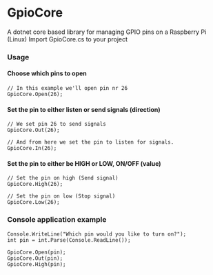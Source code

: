 # GpioCore
A dotnet core based library for managing GPIO pins on a Raspberry Pi (Linux)
Import GpioCore.cs to your project


### Usage

#### Choose which pins to open
```
// In this example we'll open pin nr 26
GpioCore.Open(26);
```


#### Set the pin to either listen or send signals (direction)
```
// We set pin 26 to send signals
GpioCore.Out(26);

// And from here we set the pin to listen for signals.
GpioCore.In(26);
```


#### Set the pin to either be HIGH or LOW, ON/OFF (value)
```
// Set the pin on high (Send signal)
GpioCore.High(26);

// Set the pin on low (Stop signal)
GpioCore.Low(26);
```


### Console application example
```
Console.WriteLine("Which pin would you like to turn on?");
int pin = int.Parse(Console.ReadLine());

GpioCore.Open(pin);
GpioCore.Out(pin);
GpioCore.High(pin);
```
